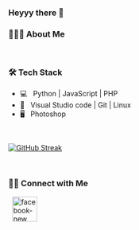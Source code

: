 ### Heyyy there 👋
<h3> 👨🏻‍💻 About Me </h3>

<br>

<h3>🛠 Tech Stack</h3>

- 💻 &nbsp; Python | JavaScript | PHP  
- 🔧 &nbsp; Visual Studio code  | Git | Linux
- 🖥 &nbsp; Photoshop

<br>

[![GitHub Streak](https://github-readme-streak-stats.herokuapp.com?user=Kiruer&theme=submarine-flowers&border_radius=5&fire=DD701B)](https://git.io/streak-stats)

<br>
<h3> 🤝🏻 Connect with Me </h3>

<p align="left">
&nbsp; <a href="https://www.facebook.com/Kiruer19/" target="_blank" rel="noopener noreferrer"><img width="50" height="50" src="https://img.icons8.com/ios/50/facebook-new.png" alt="facebook-new"/></a>  
</p>

<!--
**Kiruer/Kiruer** is a ✨ _special_ ✨ repository because its `README.md` (this file) appears on your GitHub profile.

Here are some ideas to get you started:

- 🔭 I’m currently working on ...
- 🌱 I’m currently learning ...
- 👯 I’m looking to collaborate on ...
- 🤔 I’m looking for help with ...
- 💬 Ask me about ...
- 📫 How to reach me: ...
- 😄 Pronouns: ...
- ⚡ Fun fact: ...
-->
